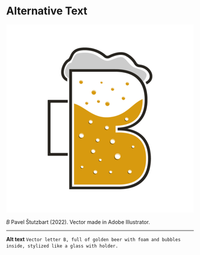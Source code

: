 # Alternative Text

![This is where my alterative text description goes.](uppercase-stutzbart.png)

*B* Pavel Štutzbart (2022). Vector made in Adobe Illustrator.

---

**Alt text** `Vector letter B, full of golden beer with foam and bubbles inside, stylized like a glass with holder.`
